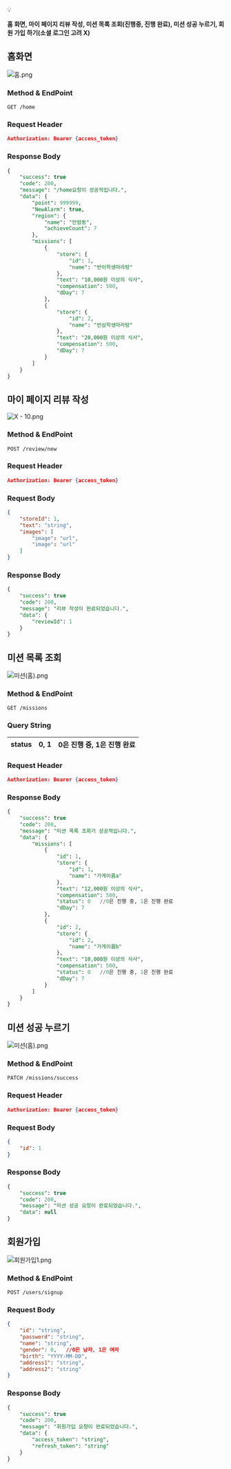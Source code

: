<aside>
💡

**홈 화면, 마이 페이지 리뷰 작성, 미션 목록 조회(진행중, 진행 완료), 미션 성공 누르기,
회원 가입 하기(소셜 로그인 고려 X)**

</aside>

## 홈화면

![홈.png](attachment:93e47c50-9303-4950-a3f0-67da73339081:홈.png)

### Method & EndPoint

`GET /home`

### Request Header

```json
Authorization: Bearer {access_token}
```

### Response Body

```sql
{
	"success": true
	"code": 200,
	"message": "/home요청이 성공적입니다.",
	"data": {
		"point": 999999,
		"NewAlarm": true,
		"region": {
			"name": "안암동",
			"achieveCount": 7
		},
		"missions": [
			{
				"store": {
					"id": 1,
					"name": "반이학생마라탕"
				},
				"text": "10,000원 이상의 식사",
				"compensation": 500,
				"dDay": 7
			},
			{
				"store": {
					"id": 2,
					"name": "반삼학생마라탕"
				},
				"text": "20,000원 이상의 식사",
				"compensation": 500,
				"dDay": 7
			}
		]
	}
}
```

## 마이 페이지 리뷰 작성

![X - 10.png](attachment:dd86057b-8044-4997-a047-d7597faf9e14:X_-_10.png)

### Method & EndPoint

`POST /review/new`

### Request Header

```json
Authorization: Bearer {access_token}
```

### Request Body

```json
{
	"storeId": 1,
	"text": "string",
	"images": [
		"image": "url",
		"image": "url"
	]
}
```

### Response Body

```sql
{
	"success": true
	"code": 200,
	"message": "리뷰 작성이 완료되었습니다.",
	"data": {
		"reviewId": 1
	}
}
```

## 미션 목록 조회

![미션(홈).png](attachment:c3743b37-4301-4848-8cad-e7be9507d85a:미션(홈).png)

### Method & EndPoint

`GET /missions`

### Query String

| status | 0, 1 | 0은 진행 중, 1은 진행 완료 |
| --- | --- | --- |

### Request Header

```json
Authorization: Bearer {access_token}
```

### Response Body

```sql
{
	"success": true
	"code": 200,
	"message": "미션 목록 조회가 성공적입니다.",
	"data": {
		"missions": [
			{
				"id": 1,
				"store": {
					"id": 1,
					"name": "가게이름a"
				},
				"text": "12,000원 이상의 식사",
				"compensation": 500,
				"status": 0   //0은 진행 중, 1은 진행 완료
				"dDay": 7
			},
			{
				"id": 2,
				"store": {
					"id": 2,
					"name": "가게이름b"
				},
				"text": "10,000원 이상의 식사",
				"compensation": 500,
				"status": 0   //0은 진행 중, 1은 진행 완료
				"dDay": 7
			}
		]
	}
}
```

## 미션 성공 누르기

![미션(홈).png](attachment:032d5e06-abb4-4ccf-b6f1-1658c1e2a34c:미션(홈).png)

### Method & EndPoint

`PATCH /missions/success`

### Request Header

```json
Authorization: Bearer {access_token}
```

### Request Body

```json
{
	"id": 1
}
```

### Response Body

```sql
{
	"success": true
	"code": 200,
	"message": "미션 성공 요청이 완료되었습니다.",
	"data": null
}
```

## 회원가입

![회원가입1.png](attachment:d6586c93-067f-481b-bf7b-13a6b9b9f757:회원가입1.png)

### Method & EndPoint

`POST /users/signup`

### Request Body

```json
{
	"id": "string",
	"password": "string",
	"name": "string",
	"gender": 0,   //0은 남자, 1은 여자
	"birth": "YYYY-MM-DD",
	"address1": "string",
	"address2": "string"
}
```

### Response Body

```sql
{
	"success": true
	"code": 200,
	"message": "회원가입 요청이 완료되었습니다.",
	"data": {
		"access_token": "string",
		"refresh_token": "string"
	}
}
```